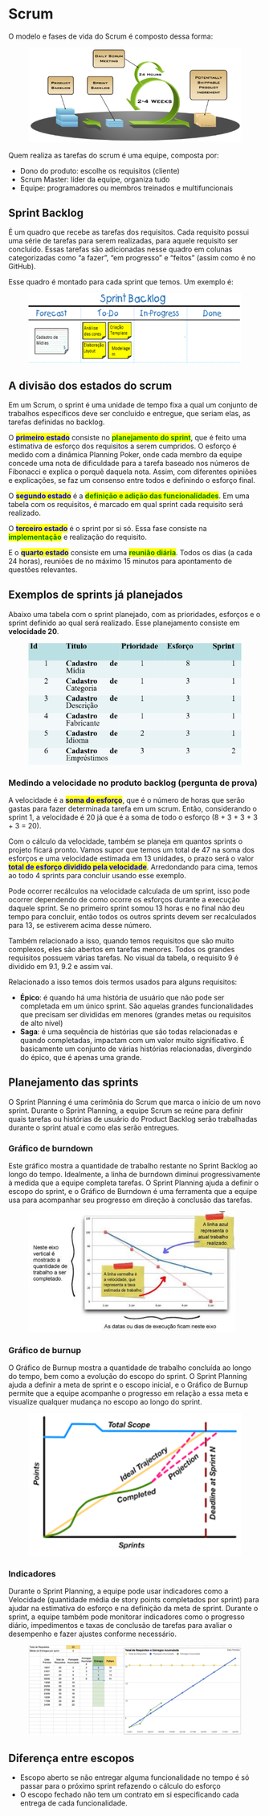 # Scrum

O modelo e fases de vida do Scrum é composto dessa forma:

<figure><img src="../../.gitbook/assets/image (1).png" alt=""><figcaption></figcaption></figure>

Quem realiza as tarefas do scrum é uma equipe, composta por:&#x20;

* Dono do produto: escolhe os requisitos (cliente)&#x20;
* Scrum Master: líder da equipe, organiza tudo&#x20;
* Equipe: programadores ou membros treinados e multifuncionais&#x20;

## Sprint Backlog

É um quadro que recebe as tarefas dos requisitos. Cada requisito possui uma série de tarefas para serem realizadas, para aquele requisito ser concluído. Essas tarefas são adicionadas nesse quadro em colunas categorizadas como “a fazer”, “em progresso” e “feitos” (assim como é no GitHub).&#x20;

Esse quadro é montado para cada sprint que temos. Um exemplo é:&#x20;

<figure><img src="../../.gitbook/assets/image (2).png" alt=""><figcaption></figcaption></figure>

## A divisão dos estados do scrum

Em um Scrum, o sprint é uma unidade de tempo fixa a qual um conjunto de trabalhos específicos deve ser concluído e entregue, que seriam elas, as tarefas definidas no backlog. &#x20;

O <mark style="color:blue;">**primeiro estado**</mark> consiste no <mark style="color:green;">**planejamento do sprint**</mark>, que é feito uma estimativa de esforço dos requisitos a serem cumpridos. O esforço é medido com a dinâmica Planning Poker, onde cada membro da equipe concede uma nota de dificuldade para a tarefa baseado nos números de Fibonacci e explica o porquê daquela nota. Assim, com diferentes opiniões e explicações, se faz um consenso entre todos e definindo o esforço final.&#x20;

O <mark style="color:blue;">**segundo estado**</mark> é a <mark style="color:green;">**definição e adição das funcionalidades**</mark>. Em uma tabela com os requisitos, é marcado em qual sprint cada requisito será realizado.&#x20;

O <mark style="color:blue;">**terceiro estado**</mark> é o sprint por si só. Essa fase consiste na <mark style="color:green;">**implementação**</mark> e realização do requisito. &#x20;

E o <mark style="color:blue;">**quarto estado**</mark> consiste em uma <mark style="color:green;">**reunião diária**</mark>. Todos os dias (a cada 24 horas), reuniões de no máximo 15 minutos para apontamento de questões relevantes.&#x20;



## Exemplos de sprints já planejados

Abaixo uma tabela com o sprint planejado, com as prioridades, esforços e o sprint definido ao qual será realizado. Esse planejamento consiste em **velocidade 20**.

<figure><img src="../../.gitbook/assets/image (3).png" alt=""><figcaption></figcaption></figure>

### Medindo a velocidade no produto backlog (pergunta de prova)

A velocidade é a <mark style="color:blue;">**soma do esforço**</mark>, que é o número de horas que serão gastas para fazer determinada tarefa em um scrum. Então, considerando o sprint 1, a velocidade é 20 já que é a soma de todo o esforço (8 + 3 + 3 + 3 + 3 = 20).

Com o cálculo da velocidade, também se planeja em quantos sprints o projeto ficará pronto. Vamos supor que temos um total de 47 na soma dos esforços e uma velocidade estimada em 13 unidades, o prazo será o valor <mark style="color:blue;">**total de esforço dividido pela velocidade**</mark>. Arredondando para cima, temos ao todo 4 sprints para concluir usando esse exemplo.

Pode ocorrer recálculos na velocidade calculada de um sprint, isso pode ocorrer dependendo de como ocorre os esforços durante a execução daquele sprint. Se no primeiro sprint somou 13 horas e no final não deu tempo para concluir, então todos os outros sprints devem ser recalculados para 13, se estiverem acima desse número.

Também relacionado a isso, quando temos requisitos que são muito complexos, eles são abertos em tarefas menores. Todos os grandes requisitos possuem várias tarefas. No visual da tabela, o requisito 9 é dividido em 9.1, 9.2 e assim vai.

Relacionado a isso temos dois termos usados para alguns requisitos:&#x20;

* **Épico**: é quando há uma história de usuário que não pode ser completada em um único sprint. São aquelas grandes funcionalidades que precisam ser divididas em menores (grandes metas ou requisitos de alto nível)&#x20;
* **Saga**: é uma sequência de histórias que são todas relacionadas e quando completadas, impactam com um valor muito significativo. É basicamente um conjunto de várias histórias relacionadas, divergindo do épico, que é apenas uma grande.&#x20;



## Planejamento das sprints

O Sprint Planning é uma cerimônia do Scrum que marca o início de um novo sprint. Durante o Sprint Planning, a equipe Scrum se reúne para definir quais tarefas ou histórias de usuário do Product Backlog serão trabalhadas durante o sprint atual e como elas serão entregues.



### Gráfico de burndown

Este gráfico mostra a quantidade de trabalho restante no Sprint Backlog ao longo do tempo. Idealmente, a linha de burndown diminui progressivamente à medida que a equipe completa tarefas. O Sprint Planning ajuda a definir o escopo do sprint, e o Gráfico de Burndown é uma ferramenta que a equipe usa para acompanhar seu progresso em direção à conclusão das tarefas.

<figure><img src="../../.gitbook/assets/image (4).png" alt=""><figcaption></figcaption></figure>

### Gráfico de burnup

O Gráfico de Burnup mostra a quantidade de trabalho concluída ao longo do tempo, bem como a evolução do escopo do sprint. O Sprint Planning ajuda a definir a meta de sprint e o escopo inicial, e o Gráfico de Burnup permite que a equipe acompanhe o progresso em relação a essa meta e visualize qualquer mudança no escopo ao longo do sprint.

<figure><img src="../../.gitbook/assets/image (5).png" alt=""><figcaption></figcaption></figure>

### Indicadores

Durante o Sprint Planning, a equipe pode usar indicadores como a Velocidade (quantidade média de story points completados por sprint) para ajudar na estimativa do esforço e na definição da meta de sprint. Durante o sprint, a equipe também pode monitorar indicadores como o progresso diário, impedimentos e taxas de conclusão de tarefas para avaliar o desempenho e fazer ajustes conforme necessário.

<figure><img src="../../.gitbook/assets/image (6).png" alt=""><figcaption></figcaption></figure>

## Diferença entre escopos

* Escopo aberto se não entregar alguma funcionalidade no tempo é só passar para o próximo sprint refazendo o cálculo do esforço
* O escopo fechado não tem um contrato em si especificando cada entrega de cada funcionalidade. &#x20;
